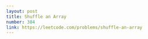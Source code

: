 ```yaml
---
layout: post
title: Shuffle an Array
number: 384
link: https://leetcode.com/problems/shuffle-an-array
---
```

